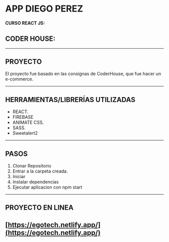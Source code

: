 # APP DIEGO PEREZ

#### CURSO REACT JS:

## CODER HOUSE:

---

## PROYECTO

El proyecto fue basado en las consignas de CoderHouse, que fue hacer un e-commerce.

---

## HERRAMIENTAS/LIBRERÍAS UTILIZADAS

- REACT.
- FIREBASE
- ANIMATE CSS.
- SASS.
- Sweetalert2

---

## PASOS

1. Clonar Repositorio
2. Entrar a la carpeta creada.
3. Iniciar
4. Instalar dependencias
5. Ejecutar aplicacion con npm start

---

## PROYECTO EN LINEA

## [https://egotech.netlify.app/](https://egotech.netlify.app/)
